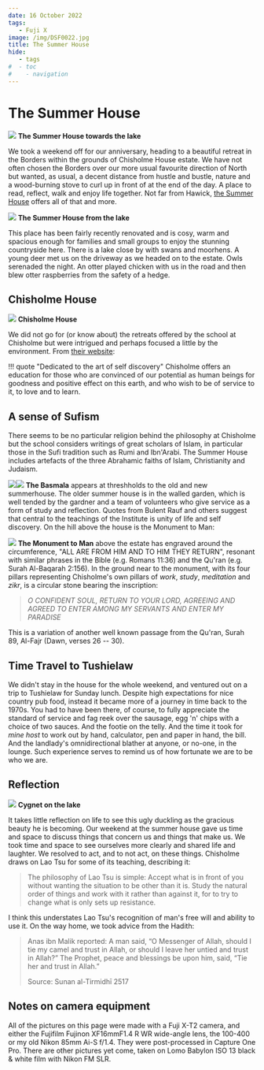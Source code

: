 ```yaml
---
date: 16 October 2022
tags:
   - Fuji X
image: /img/DSF0022.jpg
title: The Summer House
hide:
   - tags
#  - toc
#    - navigation
---
```


# The Summer House

![](/img/DSF0360_Panorama.jpg)
**The Summer House towards the lake**

We took a weekend off for our anniversary, heading to a beautiful retreat in the Borders within the grounds of Chisholme House estate. We have not often chosen the Borders over our more usual favourite direction of North but wanted, as usual, a decent distance from hustle and bustle, nature and a wood-burning stove to curl up in front of at the end of the day. A place to read, reflect, walk and enjoy life together. Not far from Hawick, [the Summer House](https://www.summerhousestays.co.uk/) offers all of that and more.

![](/img/DSF0022.jpg)
**The Summer House from the lake**

This place has been fairly recently renovated and is cosy, warm and spacious enough for families and small groups to enjoy the stunning countryside here. There is a lake close by with swans and moorhens. A young deer met us on the driveway as we headed on to the estate. Owls serenaded the night. An otter played chicken with us in the road and then blew otter raspberries from the safety of a hedge.

## Chisholme House

![](/img/DSF0373_Panorama.jpg)
**Chisholme House**

We did not go for (or know about) the retreats offered by the school at Chisholme but were intrigued and perhaps focused a little by the environment. From [their website](https://www.chisholme.org/):

!!! quote "Dedicated to the art of self discovery"
    Chisholme offers an education for those who are convinced of our potential as human beings for goodness and positive effect on this earth, and who wish to be of service to it, to love and to learn.

## A sense of Sufism

There seems to be no particular religion behind the philosophy at Chisholme but the school considers writings of great scholars of Islam, in particular those in the Sufi tradition such as Rumi and Ibn'Arabi. The Summer House includes artefacts of the three Abrahamic faiths of Islam, Christianity and Judaism. 

![](/img/DSF0417.jpg)![](/img/DSF0377.jpg)
**The Basmala** appears at threshholds to the old and new summerhouse. The older summer house is in the walled garden, which is well tended by the gardner and a team of volunteers who give service as a form of study and reflection. Quotes from Bulent Rauf and others suggest that central to the teachings of the Institute is unity of life and self discovery. On the hill above the house is the Monument to Man:

![](/img/DSF0169_Panorama.jpg)
**The Monument to Man** above the estate has engraved around the circumference, "ALL ARE FROM HIM AND TO HIM THEY RETURN",  resonant with similar phrases in the Bible (e.g. Romans 11:36) and the Qu'ran (e.g. Surah Al-Baqarah 2:156). In the ground near to the monument, with its four pillars representing Chisholme's own pillars of *work*, *study*, *meditation* and *zikr*, is a circular stone bearing the inscription:

> *O CONFIDENT SOUL, RETURN TO YOUR LORD, AGREEING AND AGREED TO ENTER AMONG MY SERVANTS AND ENTER MY PARADISE*

This is a variation of another well known passage from the Qu'ran, Surah 89, Al-Fajr (Dawn, verses 26 -- 30).

## Time Travel to Tushielaw

We didn't stay in the house for the whole weekend, and ventured out on a trip to Tushielaw for Sunday lunch. Despite high expectations for nice country pub food, instead it became more of a journey in time back to the 1970s. You had to have been there, of course, to fully appreciate the standard of service and fag reek over the sausage, egg 'n' chips with a choice of two sauces. And the footie on the telly. And the time it took for *mine host* to work out by hand, calculator, pen and paper in hand, the bill. And the landlady's omnidirectional blather at anyone, or no-one, in the lounge. Such experience serves to remind us of how fortunate we are to be who we are.

## Reflection

![](/img/DSF0070.jpg)
**Cygnet on the lake**

It takes little reflection on life to see this ugly duckling as the gracious beauty he is becoming. Our weekend at the summer house gave us time and space to discuss things that concern us and things that make us. We took time and space to see ourselves more clearly and shared life and laughter. We resolved to act, and to not act, on these things. Chisholme draws on Lao Tsu for some of its teaching, describing it:

> The philosophy of Lao Tsu is simple: Accept what is in front of you without wanting the situation to be other than it is. Study the natural order of things and work with it rather than against it, for to try to change what is only sets up resistance.

I think this understates Lao Tsu's recognition of man's free will and ability to use it. On the way home, we took advice from the Hadith:

> Anas ibn Malik reported: A man said, “O Messenger of Allah, should I tie my camel and trust in Allah, or should I leave her untied and trust in Allah?” The Prophet, peace and blessings be upon him, said, “Tie her and trust in Allah.”
>
> Source: Sunan al-Tirmidhī 2517

## Notes on camera equipment

All of the pictures on this page were made with a Fuji X-T2 camera, and either the Fujifilm Fujinon XF16mmF1.4 R WR wide-angle lens, the 100-400 or my old Nikon 85mm Ai-S f/1.4. They were  post-processed in Capture One Pro. There are other pictures yet come, taken on Lomo Babylon ISO 13 black & white film with Nikon FM SLR.